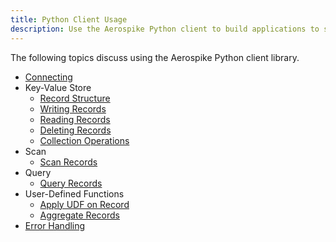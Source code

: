```yaml
---
title: Python Client Usage
description: Use the Aerospike Python client to build applications to store and retrieve data with the Aerospike database.
---
```


The following topics discuss using the Aerospike Python client library.

- [Connecting](/docs/client/python/usage/connect)
- Key-Value Store
  - [Record Structure](/docs/client/python/usage/kvs/record-structure.html)
  - [Writing Records](/docs/client/python/usage/kvs/write.html)
  - [Reading Records](/docs/client/python/usage/kvs/read.html)
  - [Deleting Records](/docs/client/python/usage/kvs/delete.html)
  - [Collection Operations](/docs/client/python/usage/kvs/collections.html)
- Scan
  - [Scan Records](/docs/client/python/usage/scan/scan.html)
- Query
  - [Query Records](/docs/client/python/usage/query/query.html)
- User-Defined Functions
  - [Apply UDF on Record](/docs/client/python/usage/udf/apply.html)
  - [Aggregate Records](/docs/client/python/usage/udf/aggregate.html)
- [Error Handling](/docs/client/python/usage/error.html)
